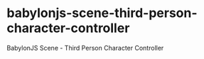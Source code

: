 # babylonjs-scene-third-person-character-controller
BabylonJS Scene - Third Person Character Controller
